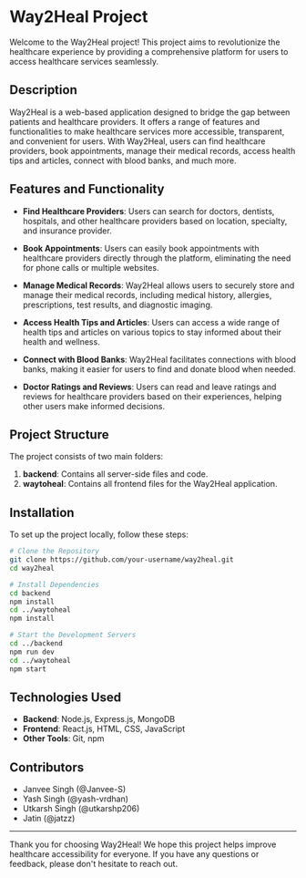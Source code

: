 # Way2Heal Project

Welcome to the Way2Heal project! This project aims to revolutionize the healthcare experience by providing a comprehensive platform for users to access healthcare services seamlessly.

## Description

Way2Heal is a web-based application designed to bridge the gap between patients and healthcare providers. It offers a range of features and functionalities to make healthcare services more accessible, transparent, and convenient for users. With Way2Heal, users can find healthcare providers, book appointments, manage their medical records, access health tips and articles, connect with blood banks, and much more.

## Features and Functionality

- **Find Healthcare Providers**: Users can search for doctors, dentists, hospitals, and other healthcare providers based on location, specialty, and insurance provider.

- **Book Appointments**: Users can easily book appointments with healthcare providers directly through the platform, eliminating the need for phone calls or multiple websites.

- **Manage Medical Records**: Way2Heal allows users to securely store and manage their medical records, including medical history, allergies, prescriptions, test results, and diagnostic imaging.

- **Access Health Tips and Articles**: Users can access a wide range of health tips and articles on various topics to stay informed about their health and wellness.

- **Connect with Blood Banks**: Way2Heal facilitates connections with blood banks, making it easier for users to find and donate blood when needed.

- **Doctor Ratings and Reviews**: Users can read and leave ratings and reviews for healthcare providers based on their experiences, helping other users make informed decisions.

## Project Structure

The project consists of two main folders:

1. **backend**: Contains all server-side files and code.
2. **waytoheal**: Contains all frontend files for the Way2Heal application.

## Installation

To set up the project locally, follow these steps:

```bash
# Clone the Repository
git clone https://github.com/your-username/way2heal.git
cd way2heal

# Install Dependencies
cd backend
npm install
cd ../waytoheal
npm install

# Start the Development Servers
cd ../backend
npm run dev
cd ../waytoheal
npm start
```
## Technologies Used

- **Backend**: Node.js, Express.js, MongoDB
- **Frontend**: React.js, HTML, CSS, JavaScript
- **Other Tools**: Git, npm

## Contributors

- Janvee Singh (@Janvee-S)
- Yash Singh (@yash-vrdhan)
- Utkarsh Singh (@utkarshp206)
- Jatin (@jatzz)

---

Thank you for choosing Way2Heal! We hope this project helps improve healthcare accessibility for everyone. If you have any questions or feedback, please don't hesitate to reach out.
